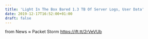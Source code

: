 ```yaml
---
title: 'Light In The Box Bared 1.3 TB Of Server Logs, User Data'
date: 2019-12-17T16:52:00+01:00
draft: false
---
```


  
  
from News ≈ Packet Storm https://ift.tt/2rVeVUb